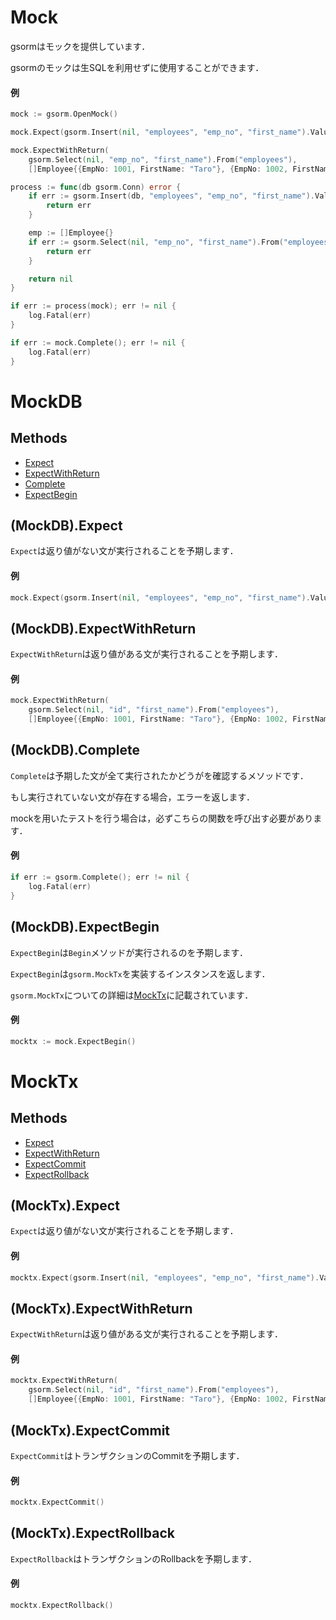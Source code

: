# Mock
gsormはモックを提供しています．

gsormのモックは生SQLを利用せずに使用することができます．

#### 例
```go
mock := gsorm.OpenMock()

mock.Expect(gsorm.Insert(nil, "employees", "emp_no", "first_name").Values(1001, "Taro"))

mock.ExpectWithReturn(
	gsorm.Select(nil, "emp_no", "first_name").From("employees"),
	[]Employee{{EmpNo: 1001, FirstName: "Taro"}, {EmpNo: 1002, FirstName: "Jiro"}})

process := func(db gsorm.Conn) error {
	if err := gsorm.Insert(db, "employees", "emp_no", "first_name").Values(1001, "Taro").Exec(); err != nil {
		return err
	}

	emp := []Employee{}
	if err := gsorm.Select(nil, "emp_no", "first_name").From("employees").Query(&emp); err != nil {
		return err
	}

	return nil
}

if err := process(mock); err != nil {
	log.Fatal(err)
}

if err := mock.Complete(); err != nil {
	log.Fatal(err)
}
```


# MockDB
## Methods
- [Expect](https://github.com/champon1020/gsorm/tree/main/docs/mock_ja.md#mockdbexpect)
- [ExpectWithReturn](https://github.com/champon1020/gsorm/tree/main/docs/mock_ja.md#mockdbexpectwithreturn)
- [Complete](https://github.com/champon1020/gsorm/tree/main/docs/mock_ja.md#mockdbcomplete)
- [ExpectBegin](https://github.com/champon1020/gsorm/tree/main/docs/mock_ja.md#mockdbexpectbegin)


## (MockDB).Expect
`Expect`は返り値がない文が実行されることを予期します．

#### 例
```go
mock.Expect(gsorm.Insert(nil, "employees", "emp_no", "first_name").Values(1001, "Taro"))
```


## (MockDB).ExpectWithReturn
`ExpectWithReturn`は返り値がある文が実行されることを予期します．

#### 例
```go
mock.ExpectWithReturn(
	gsorm.Select(nil, "id", "first_name").From("employees"),
	[]Employee{{EmpNo: 1001, FirstName: "Taro"}, {EmpNo: 1002, FirstName: "Jiro"}})
```


## (MockDB).Complete
`Complete`は予期した文が全て実行されたかどうがを確認するメソッドです．

もし実行されていない文が存在する場合，エラーを返します．

mockを用いたテストを行う場合は，必ずこちらの関数を呼び出す必要があります．

#### 例
```go
if err := gsorm.Complete(); err != nil {
	log.Fatal(err)
}
```


## (MockDB).ExpectBegin
`ExpectBegin`は`Begin`メソッドが実行されるのを予期します．

`ExpectBegin`は`gsorm.MockTx`を実装するインスタンスを返します．

`gsorm.MockTx`についての詳細は[MockTx](https://github.com/champon1020/gsorm/tree/main/docs/mock_ja.md#mocktx)に記載されています．

#### 例
```go
mocktx := mock.ExpectBegin()
```


# MockTx
## Methods
- [Expect](https://github.com/champon1020/gsorm/tree/main/docs/mock_ja.md#mocktxexpect)
- [ExpectWithReturn](https://github.com/champon1020/gsorm/tree/main/docs/mock_ja.md#mocktxexpectwithreturn)
- [ExpectCommit](https://github.com/champon1020/gsorm/tree/main/docs/mock_ja.md#mocktxexpectcommit)
- [ExpectRollback](https://github.com/champon1020/gsorm/tree/main/docs/mock_ja.md#mocktxexpectrollback)

## (MockTx).Expect
`Expect`は返り値がない文が実行されることを予期します．

#### 例
```go
mocktx.Expect(gsorm.Insert(nil, "employees", "emp_no", "first_name").Values(1001, "Taro"))
```


## (MockTx).ExpectWithReturn
`ExpectWithReturn`は返り値がある文が実行されることを予期します．

#### 例
```go
mocktx.ExpectWithReturn(
	gsorm.Select(nil, "id", "first_name").From("employees"),
	[]Employee{{EmpNo: 1001, FirstName: "Taro"}, {EmpNo: 1002, FirstName: "Jiro"}})
```


## (MockTx).ExpectCommit
`ExpectCommit`はトランザクションのCommitを予期します．

#### 例
```go
mocktx.ExpectCommit()
```


## (MockTx).ExpectRollback
`ExpectRollback`はトランザクションのRollbackを予期します．

#### 例
```go
mocktx.ExpectRollback()
```

